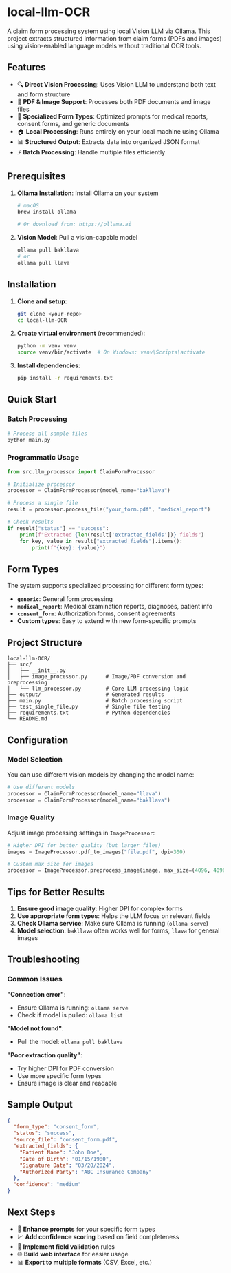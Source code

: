 # local-llm-OCR

A claim form processing system using local Vision LLM via Ollama. This project extracts structured information from claim forms (PDFs and images) using vision-enabled language models without traditional OCR tools.

## Features

- 🔍 **Direct Vision Processing**: Uses Vision LLM to understand both text and form structure
- 📄 **PDF & Image Support**: Processes both PDF documents and image files
- 🏥 **Specialized Form Types**: Optimized prompts for medical reports, consent forms, and generic documents
- 🏠 **Local Processing**: Runs entirely on your local machine using Ollama
- 📊 **Structured Output**: Extracts data into organized JSON format
- ⚡ **Batch Processing**: Handle multiple files efficiently

## Prerequisites

1. **Ollama Installation**: Install Ollama on your system
   ```bash
   # macOS
   brew install ollama
   
   # Or download from: https://ollama.ai
   ```

2. **Vision Model**: Pull a vision-capable model
   ```bash
   ollama pull bakllava
   # or
   ollama pull llava
   ```

## Installation

1. **Clone and setup**:
   ```bash
   git clone <your-repo>
   cd local-llm-OCR
   ```

2. **Create virtual environment** (recommended):
   ```bash
   python -m venv venv
   source venv/bin/activate  # On Windows: venv\Scripts\activate
   ```

3. **Install dependencies**:
   ```bash
   pip install -r requirements.txt
   ```

## Quick Start

### Batch Processing
```bash
# Process all sample files
python main.py
```

### Programmatic Usage
```python
from src.llm_processor import ClaimFormProcessor

# Initialize processor
processor = ClaimFormProcessor(model_name="bakllava")

# Process a single file
result = processor.process_file("your_form.pdf", "medical_report")

# Check results
if result["status"] == "success":
    print(f"Extracted {len(result['extracted_fields'])} fields")
    for key, value in result["extracted_fields"].items():
        print(f"{key}: {value}")
```

## Form Types

The system supports specialized processing for different form types:

- **`generic`**: General form processing
- **`medical_report`**: Medical examination reports, diagnoses, patient info
- **`consent_form`**: Authorization forms, consent agreements
- **Custom types**: Easy to extend with new form-specific prompts

## Project Structure

```
local-llm-OCR/
├── src/
│   ├── __init__.py
│   ├── image_processor.py      # Image/PDF conversion and preprocessing
│   └── llm_processor.py        # Core LLM processing logic
├── output/                     # Generated results
├── main.py                     # Batch processing script
├── test_single_file.py         # Single file testing
├── requirements.txt            # Python dependencies
└── README.md
```

## Configuration

### Model Selection
You can use different vision models by changing the model name:

```python
# Use different models
processor = ClaimFormProcessor(model_name="llava")
processor = ClaimFormProcessor(model_name="bakllava")
```

### Image Quality
Adjust image processing settings in `ImageProcessor`:

```python
# Higher DPI for better quality (but larger files)
images = ImageProcessor.pdf_to_images("file.pdf", dpi=300)

# Custom max size for images
processor = ImageProcessor.preprocess_image(image, max_size=(4096, 4096))
```

## Tips for Better Results

1. **Ensure good image quality**: Higher DPI for complex forms
2. **Use appropriate form types**: Helps the LLM focus on relevant fields
3. **Check Ollama service**: Make sure Ollama is running (`ollama serve`)
4. **Model selection**: `bakllava` often works well for forms, `llava` for general images

## Troubleshooting

### Common Issues

**"Connection error"**: 
- Ensure Ollama is running: `ollama serve`
- Check if model is pulled: `ollama list`

**"Model not found"**:
- Pull the model: `ollama pull bakllava`

**"Poor extraction quality"**:
- Try higher DPI for PDF conversion
- Use more specific form types
- Ensure image is clear and readable

## Sample Output

```json
{
  "form_type": "consent_form",
  "status": "success",
  "source_file": "consent_form.pdf",
  "extracted_fields": {
    "Patient Name": "John Doe",
    "Date of Birth": "01/15/1980",
    "Signature Date": "03/20/2024",
    "Authorized Party": "ABC Insurance Company"
  },
  "confidence": "medium"
}
```

## Next Steps

- 🔧 **Enhance prompts** for your specific form types
- 📈 **Add confidence scoring** based on field completeness
- 🎯 **Implement field validation** rules
- 🌐 **Build web interface** for easier usage
- 📊 **Export to multiple formats** (CSV, Excel, etc.)

